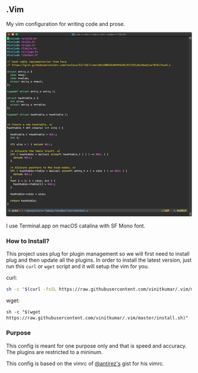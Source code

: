 ## .Vim

My vim configuration for writing code and prose.

![vim-screenshot](./macvim.png)

I use Terminal.app on macOS catalina with SF Mono font.

### How to Install?

This project uses plug for plugin management so we will first need to install plug
and then update all the plugins. In order to install the latest version, just run this `curl` or `wget`
script and it will setup the vim for you.

curl:

```sh
sh -c "$(curl -fsSL https://raw.githubusercontent.com/vinitkumar/.vim/master/install.sh)"
```

wget:

```
sh -c "$(wget https://raw.githubusercontent.com/vinitkumar/.vim/master/install.sh)"
```

### Purpose

This config is meant for one purpose only and that is speed and accuracy. The plugins are restricted 
to a mininum.

This config is based on the vimrc of [@antirez's](github.com/antirez) gist for his vimrc. 
